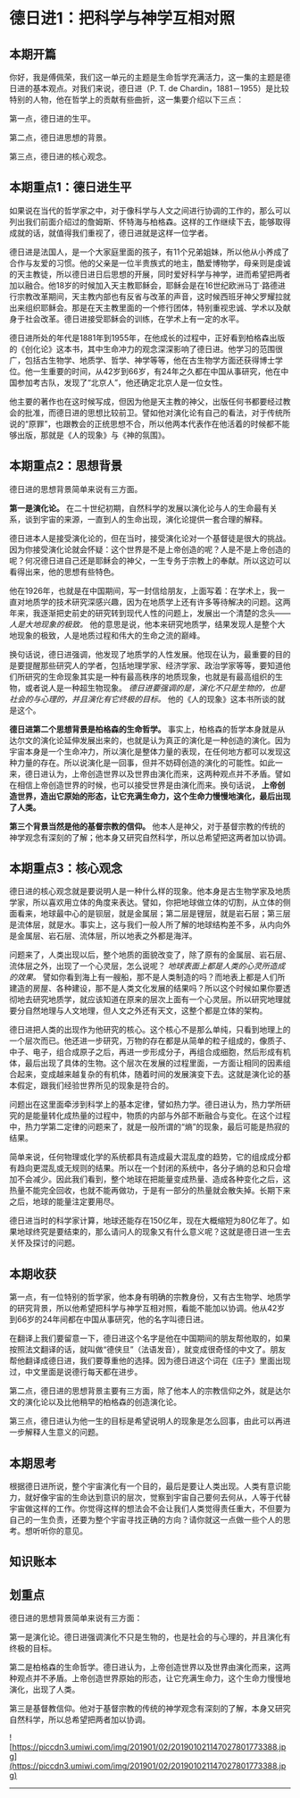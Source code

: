 # 德日进1：把科学与神学互相对照

## 本期开篇

你好，我是傅佩荣，我们这一单元的主题是生命哲学充满活力，这一集的主题是德日进的基本观点。对我们来说，德日进（P. T. de Chardin，1881－1955）是比较特别的人物，他在哲学上的贡献有些曲折，这一集要介绍以下三点：

第一点，德日进的生平。

第二点，德日进思想的背景。

第三点，德日进的核心观念。

## 本期重点1：德日进生平

如果说在当代的哲学家之中，对于像科学与人文之间进行协调的工作的，那么可以列出我们前面介绍过的詹姆斯、怀特海与柏格森。这样的工作继续下去，能够取得成就的话，就值得我们重视了，德日进就是这样一位学者。

德日进是法国人，是一个大家庭里面的孩子，有11个兄弟姐妹，所以他从小养成了合作与友爱的习惯。他的父亲是一位半贵族式的地主，酷爱博物学，母亲则是虔诚的天主教徒，所以德日进日后思想的开展，同时爱好科学与神学，进而希望把两者加以融合。他18岁的时候加入天主教耶稣会，耶稣会是在16世纪欧洲马丁·路德进行宗教改革期间，天主教内部也有反省与改革的声音，这时候西班牙神父罗耀拉就出来组织耶稣会。那是在天主教里面的一个修行团体，特别重视忠诚、学术以及献身于社会改革。德日进接受耶稣会的训练，在学术上有一定的水平。

德日进所处的年代是1881年到1955年，在他成长的过程中，正好看到柏格森出版的《创化论》这本书，其中生命冲力的观念深深影响了德日进。他学习的范围很广，包括古生物学、地质学、哲学、神学等等，他在古生物学方面还获得博士学位。他一生重要的时间，从42岁到66岁，有24年之久都在中国从事研究，他在中国参加考古队，发现了“北京人”，他还确定北京人是一位女性。

他主要的著作也在这时候写成，但因为他是天主教的神父，出版任何书都要经过教会的批准，而德日进的思想比较前卫。譬如他对演化论有自己的看法，对于传统所说的“原罪”，也跟教会的正统思想不合，所以他两本代表作在他活着的时候都不能够出版，那就是《人的现象》与《神的氛围》。

##  本期重点2：思想背景

德日进的思想背景简单来说有三方面。

 **第一是演化论。** 在二十世纪初期，自然科学的发展以演化论与人的生命最有关系，谈到宇宙的来源，一直到人的生命出现，演化论提供一套合理的解释。

德日进本人是接受演化论的，但在当时，接受演化论对一个基督徒是很大的挑战。因为你接受演化论就会怀疑：这个世界是不是上帝创造的呢？人是不是上帝创造的呢？何况德日进自己还是耶稣会的神父，一生专务于宗教上的奉献。所以这边可以看得出来，他的思想有些特色。

他在1926年，也就是在中国期间，写一封信给朋友，上面写着：在学术上，我一直对地质学的技术研究深感兴趣，因为在地质学上还有许多等待解决的问题。这两年来，我逐渐把史前史的研究转到现代人性的问题上，发展出一个清楚的念头—— *人是大地现象的极致。* 他的意思是说，他本来研究地质学，结果发现人是整个大地现象的极致，人是地质过程和伟大的生命之流的巅峰。

换句话说，德日进强调，他发现了地质学的人性发展。他现在认为，最重要的目的是要提醒那些研究人的学者，包括地理学家、经济学家、政治学家等等，要知道他们所研究的生命现象其实是一种有最高秩序的地质现象，也就是有最高组织的生物，或者说人是一种超生物现象。 *德日进要强调的是，演化不只是生物的，也是社会的与心理的，并且演化有它终极的目标。* 他的《人的现象》这本书所谈的就是这个。

 **德日进第二个思想背景是柏格森的生命哲学。** 事实上，柏格森的哲学本身就是从达尔文的演化论延伸发展出来的，也就是认为真正的演化是一种创造的演化。因为宇宙本身是一个生命冲力，所以演化是整体力量的表现，在任何地方都可以发现这种力量的存在。所以说演化是一回事，但并不妨碍创造的演化的可能性。如此一来，德日进认为，上帝创造世界以及世界由演化而来，这两种观点并不矛盾。譬如在相信上帝创造世界的时候，也可以接受世界是由演化而来。换句话说， **上帝创造世界，造出它原始的形态，让它充满生命力，这个生命力慢慢地演化，最后出现了人类。**

 **第三个背景当然是他的基督宗教的信仰。** 他本人是神父，对于基督宗教的传统的神学观念有深刻的了解；他本身又研究自然科学，所以总希望把这两者加以协调。

## 本期重点3：核心观念

德日进的核心观念就是要说明人是一种什么样的现象。他本身是古生物学家及地质学家，所以喜欢用立体的角度来表达。譬如，你把地球做立体的切割，从立体的侧面看来，地球最中心的是钡层，就是金属层；第二层是锂层，就是岩石层；第三层是流体层，就是水。事实上，这与我们一般人所了解的地球结构差不多，从内向外是金属层、岩石层、流体层，所以地表之外都是海洋。

问题来了，人类出现以后，整个地质的面貌改变了，除了原有的金属层、岩石层、流体层之外，出现了一个心灵层，怎么说呢？ *地球表面上都是人类的心灵所造成的效果。* 譬如你看到海上有一艘船，那不是人类制造的吗？而地表上都是人们所建造的房屋、各种建设，那不是人类文化发展的结果吗？所以这个时候如果你要透彻地去研究地质学，就应该知道在原来的层次上面有一个心灵层。所以研究地理就要分自然地理与人文地理，但人文之外还有天文，这整个都是立体的架构。

德日进把人类的出现作为他研究的核心。这个核心不是那么单纯，只看到地理上的一个层次而已。他还进一步研究，万物的存在都是从简单的粒子组成的，像质子、中子、电子，组合成原子之后，再进一步形成分子，再组合成细胞，然后形成有机体，最后出现了具体的生物。这个层次在发展的过程里面，一方面让相同的因素组合起来，变成越来越复杂的有机体，随着时间的发展演变下去。这就是演化论的基本假定，跟我们经验世界所见的现象是符合的。

问题出在这里面牵涉到科学上的基本定律，譬如热力学。德日进认为，热力学所研究的是能量转化成热量的过程中，物质的内部与外部不断融合与变化。在这个过程中，热力学第二定律的问题来了，就是一般所谓的“熵”的现象，最后可能是热寂的结果。

简单来说，任何物理或化学的系统都具有造成最大混乱度的趋势，它的组成成分都有趋向更混乱或无规则的结果。所以在一个封闭的系统中，各分子熵的总和只会增加不会减少。因此我们看到，整个地球在把能量变成热量、造成各种变化之后，这热量不能完全回收，也就不能再做功，于是有一部分的热量就会散失掉。长期下来之后，地球的能量注定要用尽。

德日进当时的科学家计算，地球还能存在150亿年，现在大概缩短为80亿年了。如果地球终究是要结束的，那么请问人的现象又有什么意义呢？这就是德日进一生去关怀及探讨的问题。

## 本期收获

第一点，有一位特别的哲学家，他本身有明确的宗教身份，又有古生物学、地质学的研究背景，所以他希望把科学与神学互相对照，看能不能加以协调。他从42岁到66岁的24年间都在中国从事研究，他的名字叫德日进。

在翻译上我们要留意一下，德日进这个名字是他在中国期间的朋友帮他取的，如果按照法文翻译的话，就叫做“德侠旦”（法语发音），就变成很奇怪的中文了。朋友帮他翻译成德日进，我们要尊重他的选择。因为德日进这个词在《庄子》里面出现过，中文里面是说德行每天都在进步。

第二点，德日进的思想背景主要有三方面，除了他本人的宗教信仰之外，就是达尔文的演化论以及比他稍早的柏格森的创造演化论。

第三点，德日进认为他一生的目标是希望说明人的现象是怎么回事，由此可以再进一步解释人生意义的问题。

## 本期思考

根据德日进所说，整个宇宙演化有一个目的，最后是要让人类出现。人类有意识能力，就好像宇宙的生命达到意识的层次，觉察到宇宙自己要何去何从，人等于代替宇宙做这样的工作。你觉得这样的想法会不会让我们人类觉得责任重大，不但要为自己的一生负责，还要为整个宇宙寻找正确的方向？请你就这一点做一些个人的思考。想听听你的意见。

## 知识账本

## 划重点

德日进的思想背景简单来说有三方面：

第一是演化论。德日进强调演化不只是生物的，也是社会的与心理的，并且演化有终极的目标。

第二是柏格森的生命哲学。德日进认为，上帝创造世界以及世界由演化而来，这两种观点并不矛盾。上帝创造世界原始的形态，让它充满生命力，这个生命力慢慢地演化，出现了人类。

第三是基督教信仰。他对于基督宗教的传统的神学观念有深刻的了解，本身又研究自然科学，所以总希望把两者加以协调。

![https://piccdn3.umiwi.com/img/201901/02/201901021147027801773388.jpg](https://piccdn3.umiwi.com/img/201901/02/201901021147027801773388.jpg)

---
